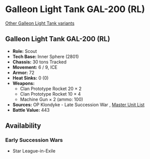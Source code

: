 # Galleon Light Tank GAL-200 (RL) 

[Other Galleon Light Tank variants](../galleon_light_tank.md) 

## Galleon Light Tank GAL-200 (RL) 

- **Role:** Scout 
- **Tech Base:** Inner Sphere (2801) 
- **Chassis:** 30 tons Tracked 
- **Movement:** 6 / 9, ICE 
- **Armor:** 72 
- **Heat Sinks:** 0 (0) 
- **Weapons:** 
  - Clan Prototype Rocket 20 × 2 
  - Clan Prototype Rocket 10 × 4 
  - Machine Gun × 2 (ammo: 100) 
- **Sources:** OP Klondyke - Late Succession War , [Master Unit List](http://masterunitlist.info/Unit/Details/1180) 
- **Battle Value:** 443 

## Availability 

### Early Succession Wars 

- Star League-in-Exile 

